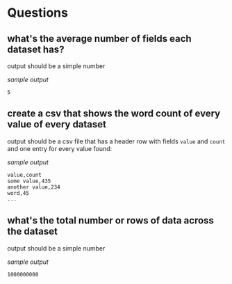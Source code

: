 
# Questions

## what's the average number of fields each dataset has?

output should be a simple number

_sample output_

```
5
```

## create a csv that shows the word count of every value of every dataset

output should be a csv file that has a header row with fields `value` and
`count` and one entry for every value found:

_sample output_

```
value,count
some value,435
another value,234
word,45
...
```

## what's the total number or rows of data across the dataset

output should be a simple number

_sample output_

```
1000000000
```
